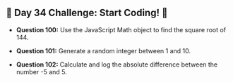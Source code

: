 ## 🚀 Day 34 Challenge: Start Coding! 🚀

- **Question 100:** Use the JavaScript Math object to find the square root of 144.

- **Question 101:** Generate a random integer between 1 and 10.

- **Question 102:** Calculate and log the absolute difference between the number -5 and 5.

